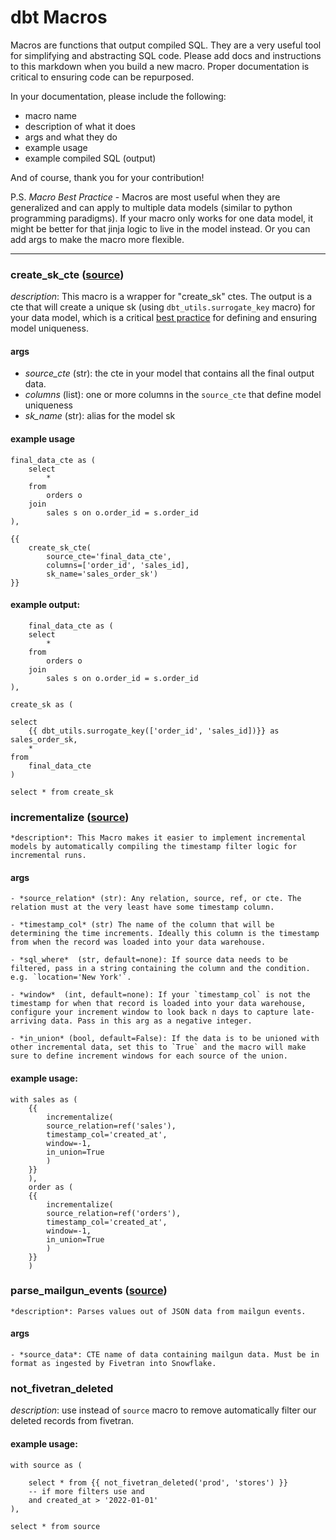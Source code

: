 # dbt Macros

Macros are functions that output compiled SQL. They are a very useful tool for simplifying and abstracting SQL code. Please add docs and instructions to this markdown when you build a new macro. Proper documentation is critical to ensuring code can be repurposed.

In your documentation, please include the following:

- macro name
- description of what it does
- args and what they do 
- example usage
- example compiled SQL (output)

And of course, thank you for your contribution!

P.S. *Macro Best Practice* - Macros are most useful when they are generalized and can apply to multiple data models (similar to python programming paradigms). If your macro only works for one data model, it might be better for that jinja logic to live in the model instead. Or you can add args to make the macro more flexible.
****************

### create_sk_cte \([source](https://github.com/SYRGAPP/dbt_dev/blob/main/macros/create_sk_cte.sql)\)

*description*: This macro is a wrapper for "create_sk" ctes. The output is a cte that will create a unique sk (using `dbt_utils.surrogate_key` macro) for your data model, which is a critical [best practice](https://www.notion.so/Data-Modeling-Best-Practices-541e3f120bb442b7899fdffe4a72d6f6#17d17065d487471693269e52e64b28cd) for defining and ensuring model uniqueness.

#### args
- *source_cte* (str):  the cte in your model that contains all the final output data.
- *columns* (list): one or more columns in the `source_cte` that define model uniqueness
- *sk_name* (str): alias for the model sk

#### example usage
```
final_data_cte as (
    select
        *
    from
        orders o
    join
        sales s on o.order_id = s.order_id
),

{{
    create_sk_cte(
        source_cte='final_data_cte',
        columns=['order_id', 'sales_id],
        sk_name='sales_order_sk')
}}
```

#### example output:
```
    final_data_cte as (
    select
        *
    from
        orders o
    join
        sales s on o.order_id = s.order_id
),

create_sk as (

select
    {{ dbt_utils.surrogate_key(['order_id', 'sales_id])}} as sales_order_sk,
    *
from
    final_data_cte
)

select * from create_sk
```

### incrementalize ([source](https://github.com/SYRGAPP/dbt_dev/blob/main/macros/incrementalize.sql)\)
    
    *description*: This Macro makes it easier to implement incremental models by automatically compiling the timestamp filter logic for incremental runs.

#### args

    - *source_relation* (str): Any relation, source, ref, or cte. The relation must at the very least have some timestamp column. 

    - *timestamp_col* (str) The name of the column that will be determining the time increments. Ideally this column is the timestamp from when the record was loaded into your data warehouse.

    - *sql_where*  (str, default=none): If source data needs to be filtered, pass in a string containing the column and the condition.  e.g. `location='New York'`.

    - *window*  (int, default=none): If your `timestamp_col` is not the timestamp for when that record is loaded into your data warehouse,  configure your increment window to look back n days to capture late-arriving data. Pass in this arg as a negative integer.

    - *in_union* (bool, default=False): If the data is to be unioned with other incremental data, set this to `True` and the macro will make sure to define increment windows for each source of the union.

#### example usage:
```
with sales as (
    {{ 
        incrementalize(
        source_relation=ref('sales'),
        timestamp_col='created_at',
        window=-1,
        in_union=True
        )
    }}
    ),
    order as (
    {{ 
        incrementalize(
        source_relation=ref('orders'),
        timestamp_col='created_at',
        window=-1,
        in_union=True
        )
    }}
    )
```

### parse_mailgun_events ([source](https://github.com/SYRGAPP/dbt_dev/blob/main/macros/parse_mailgun_events.sql)\)
    *description*: Parses values out of JSON data from mailgun events.

#### args

    - *source_data*: CTE name of data containing mailgun data. Must be in format as ingested by Fivetran into Snowflake.
### not_fivetran_deleted

*description*: use instead of `source` macro to remove automatically filter our deleted records from fivetran.

#### example usage:

```
with source as (

    select * from {{ not_fivetran_deleted('prod', 'stores') }}
    -- if more filters use and
    and created_at > '2022-01-01'
),

select * from source

```
